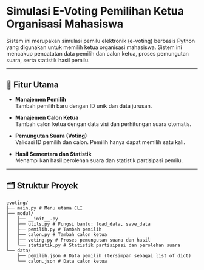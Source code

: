 # Simulasi E-Voting Pemilihan Ketua Organisasi Mahasiswa

Sistem ini merupakan simulasi pemilu elektronik (e-voting) berbasis Python yang digunakan untuk memilih ketua organisasi mahasiswa. Sistem ini mencakup pencatatan data pemilih dan calon ketua, proses pemungutan suara, serta statistik hasil pemilu.

---

## 📌 Fitur Utama

- **Manajemen Pemilih**  
  Tambah pemilih baru dengan ID unik dan data jurusan.

- **Manajemen Calon Ketua**  
  Tambah calon ketua dengan data visi dan perhitungan suara otomatis.

- **Pemungutan Suara (Voting)**  
  Validasi ID pemilih dan calon. Pemilih hanya dapat memilih satu kali.

- **Hasil Sementara dan Statistik**  
  Menampilkan hasil perolehan suara dan statistik partisipasi pemilu.

---

## 🗂️ Struktur Proyek

```plaintext
evoting/
├── main.py # Menu utama CLI
├── modul/
│   ├── __init__.py
│   ├── utils.py # Fungsi bantu: load_data, save_data
│   ├── pemilih.py # Tambah pemilih
│   ├── calon.py # Tambah calon ketua
│   ├── voting.py # Proses pemungutan suara dan hasil
│   └── statistik.py # Statistik partisipasi dan perolehan suara
└── data/
    ├── pemilih.json # Data pemilih (tersimpan sebagai list of dict)
    └── calon.json # Data calon ketua

